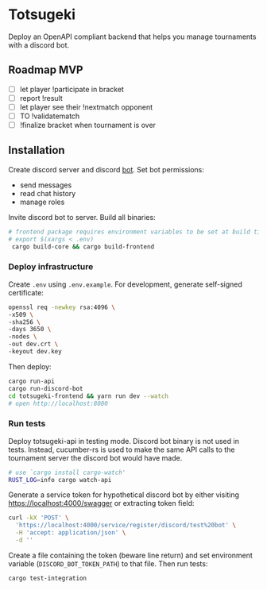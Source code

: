 # Totsugeki

Deploy an OpenAPI compliant backend that helps you manage tournaments with a
discord bot.

## Roadmap MVP

* [ ] let player !participate in bracket
* [ ] report !result
* [ ] let player see their !nextmatch opponent
* [ ] TO !validatematch
* [ ] !finalize bracket when tournament is over

## Installation

Create discord server and discord [bot](https://discord.com/developers/). Set
bot permissions:

* send messages
* read chat history
* manage roles

Invite discord bot to server. Build all binaries:

```bash
# frontend package requires environment variables to be set at build time:
# export $(xargs < .env)
 cargo build-core && cargo build-frontend   
```

### Deploy infrastructure

Create `.env` using `.env.example`. For development, generate self-signed
certificate:

```bash
openssl req -newkey rsa:4096 \
-x509 \
-sha256 \
-days 3650 \
-nodes \
-out dev.crt \
-keyout dev.key
```

Then deploy:

```bash
cargo run-api
cargo run-discord-bot
cd totsugeki-frontend && yarn run dev --watch
# open http://localhost:8080
```

### Run tests

Deploy totsugeki-api in testing mode. Discord bot binary is not used in tests.
Instead, cucumber-rs is used to make the same API calls to the tournament server
the discord bot would have made.

```bash
# use `cargo install cargo-watch'
RUST_LOG=info cargo watch-api
```

Generate a service token for hypothetical discord bot by either visiting 
[https://localhost:4000/swagger](https://localhost:4000/swagger) or extracting token field:

```bash
curl -kX 'POST' \
  'https://localhost:4000/service/register/discord/test%20bot' \
  -H 'accept: application/json' \
  -d ''
```

Create a file containing the token (beware line return) and set environment 
variable (`DISCORD_BOT_TOKEN_PATH`) to that file. Then run tests:

```bash
cargo test-integration
```
